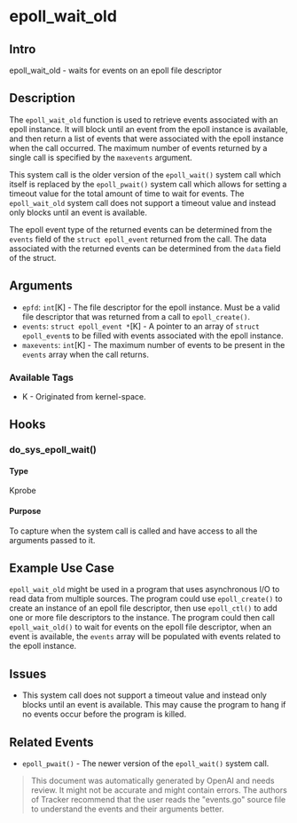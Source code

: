 
# epoll_wait_old

## Intro
epoll_wait_old - waits for events on an epoll file descriptor

## Description
The `epoll_wait_old` function is used to retrieve events associated with an epoll instance. It will block until an event from the epoll instance is available, and then return a list of events that were associated with the epoll instance when the call occurred. The maximum number of events returned by a single call is specified by the `maxevents` argument. 

This system call is the older version of the `epoll_wait()` system call which itself is replaced by the `epoll_pwait()` system call which allows for setting a timeout value for the total amount of time to wait for events. The `epoll_wait_old` system call does not support a timeout value and instead only blocks until an event is available. 

The epoll event type of the returned events can be determined from the `events` field of the `struct epoll_event` returned from the call. The data associated with the returned events can be determined from the `data` field of the struct.

## Arguments
* `epfd`: `int`[K] - The file descriptor for the epoll instance. Must be a valid file descriptor that was returned from a call to `epoll_create()`. 
* `events`: `struct epoll_event *`[K] - A pointer to an array of `struct epoll_event`s to be filled with events associated with the epoll instance.
* `maxevents`: `int`[K] - The maximum number of events to be present in the `events` array when the call returns. 

### Available Tags
* K - Originated from kernel-space.

## Hooks
### do_sys_epoll_wait()
#### Type
Kprobe
#### Purpose
To capture when the system call is called and have access to all the arguments passed to it.

## Example Use Case
`epoll_wait_old` might be used in a program that uses asynchronous I/O to read data from multiple sources. The program could use `epoll_create()` to create an instance of an epoll file descriptor, then use `epoll_ctl()` to add one or more file descriptors to the instance. The program could then call `epoll_wait_old()` to wait for events on the epoll file descriptor, when an event is available, the `events` array will be populated with events related to the epoll instance.

## Issues
* This system call does not support a timeout value and instead only blocks until an event is available. This may cause the program to hang if no events occur before the program is killed.

## Related Events
* `epoll_pwait()` - The newer version of the `epoll_wait()` system call.

> This document was automatically generated by OpenAI and needs review. It might
> not be accurate and might contain errors. The authors of Tracker recommend that
> the user reads the "events.go" source file to understand the events and their
> arguments better.
